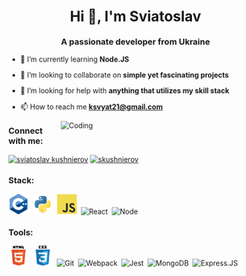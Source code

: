 <h1 align="center">Hi 👋, I'm Sviatoslav</h1>
<h3 align="center">A passionate developer from Ukraine</h3>


- 🌱 I’m currently learning **Node.JS**

- 👯 I’m looking to collaborate on **simple yet fascinating projects**

- 🤝 I’m looking for help with **anything that utilizes my skill stack**

- 📫 How to reach me **ksvyat21@gmail.com**

<img align="right" alt="Coding" width="400" src="https://cdn.dribbble.com/users/330915/screenshots/3587000/10_coding_dribbble.gif">

<h3 align="left">Connect with me:</h3>
<p align="left">
<a href="www.linkedin.com/in/sviatoslav-kushnierov-53950726b" target="blank"><img align="center" src="https://raw.githubusercontent.com/rahuldkjain/github-profile-readme-generator/master/src/images/icons/Social/linked-in-alt.svg" alt="sviatoslav kushnierov" height="30" width="40" /></a>
<a href="https://instagram.com/skushnierov" target="blank"><img align="center" src="https://raw.githubusercontent.com/rahuldkjain/github-profile-readme-generator/master/src/images/icons/Social/instagram.svg" alt="skushnierov" height="30" width="40" /></a>
</p>

<h3 align="left">Stack:</h3>
  <div>
  <img src="https://raw.githubusercontent.com/devicons/devicon/master/icons/cplusplus/cplusplus-original.svg" title="CPP" alt="CPP" width="40" height="40"/>&nbsp;
  <img src="https://raw.githubusercontent.com/devicons/devicon/master/icons/python/python-original.svg" title="Python" alt="Python" width="40" height="40"/>&nbsp;
  <img src="https://raw.githubusercontent.com/devicons/devicon/master/icons/javascript/javascript-original.svg" title="JS" alt="JS" width="40" height="40"/>&nbsp;
  <img src="https://www.vectorlogo.zone/logos/reactjs/reactjs-icon.svg" title="React" alt="React" width="40" height="40"/>&nbsp;
  <img src="https://www.vectorlogo.zone/logos/nodejs/nodejs-icon.svg" title="Node" alt="Node" width="40" height="40"/>&nbsp;
</div>
  
<h3 align="left">Tools:</h3>
<div>
  <img src="https://raw.githubusercontent.com/devicons/devicon/master/icons/html5/html5-original-wordmark.svg" title="HTML" alt="HTML" width="40" height="40"/>&nbsp;
  <img src="https://raw.githubusercontent.com/devicons/devicon/master/icons/css3/css3-original-wordmark.svg" title="CSS" alt="CSS" width="40" height="40"/>&nbsp;
  <img src="https://www.vectorlogo.zone/logos/git-scm/git-scm-icon.svg" title="Git" alt="Git" width="40" height="40"/>&nbsp;
  <img src="https://www.vectorlogo.zone/logos/js_webpack/js_webpack-icon.svg" title="Webpack" alt="Webpack" width="40" height="40"/>&nbsp;
  <img src="https://www.vectorlogo.zone/logos/jestjsio/jestjsio-icon.svg" title="Jest" alt="Jest" width="40" height="40"/>&nbsp;
  <img src="https://www.vectorlogo.zone/logos/mongodb/mongodb-icon.svg" title="MongoDB" alt="MongoDB" width="40" height="40"/>&nbsp; 
  <img src="https://www.vectorlogo.zone/logos/expressjs/expressjs-icon.svg" title="Express.JS" alt="Express.JS" width="40" height="40"/>&nbsp; 

</div>


